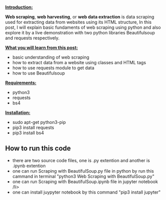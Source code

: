 <span style="text-decoration: underline;"><strong>Introduction:</strong></span>

<b>Web scraping</b>, <b>web harvesting</b>, or <b>web data extraction</b> is data scraping used for extracting data from websites using its HTML structure, In this post, I will explain basic fundaments of web scraping using python and also explore it by a live demonstration with two python libraries Beautifulsoup and requests respectively.

<span style="text-decoration: underline;"><strong>What you will learn from this post:</strong></span>
<ul>
	<li>basic understanding of web scraping</li>
	<li>how to extract data from a website using classes and HTML tags</li>
	<li>how to use requests module to get data</li>
	<li>how to use Beautifulsoup</li>
</ul>
<span style="text-decoration: underline;"><strong>Requirements:</strong></span>
<ul>
	<li>python3</li>
	<li>requests</li>
	<li>bs4</li>
</ul>
<span style="text-decoration: underline;"><strong>Installation:</strong></span>
<ul>
	<li>sudo apt-get python3-pip</li>
	<li>pip3 install requests</li>
	<li>pip3 install bs4</li>
</ul>

<h2> How to run this code</h2>
<ul>
	<li>there are two source code files, one is .py extention and another is .ipynb extention</li>
	<li>one can run Scraping with BeautifulSoup.py file in python by run this cammand in terminal "python3 Web Scraping with BeautifulSoup.py"</li>
	<li>one can run Scraping with BeautifulSoup.ipynb file in jupyter notebook /li>
	<li>one can install juypyter notebook by this command "pip3 install jupyter"</li>
</ul>
